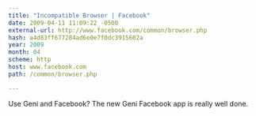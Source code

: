 ```yaml
---
title: "Incompatible Browser | Facebook"
date: 2009-04-11 11:09:22 -0500
external-url: http://www.facebook.com/common/browser.php
hash: a4d83ff677284ad6e0e7f0dc3915602a
year: 2009
month: 04
scheme: http
host: www.facebook.com
path: /common/browser.php

---
```


Use Geni and Facebook? The new Geni Facebook app is really well done. 
